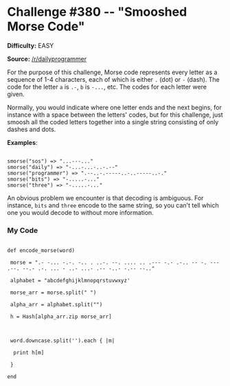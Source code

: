 # Challenge #380 -- "Smooshed Morse Code"
**Difficulty:** EASY

**Source:** [/r/dailyprogrammer](https://www.reddit.com/r/dailyprogrammer/comments/cmd1hb/20190805_challenge_380_easy_smooshed_morse_code_1/)

For the purpose of this challenge, Morse code represents every letter as a sequence of 1-4 characters, each of which is either `.` (dot) or `-` (dash). The code for the letter `a` is `.-`, `b` is `-...`, etc. The codes for each letter were given.

Normally, you would indicate where one letter ends and the next begins, for instance with a space between the letters' codes, but for this challenge, just smoosh all the coded letters together into a single string consisting of only dashes and dots.

**Examples**:

<code>
smorse("sos") => "...---..."</code><br><code>smorse("daily") => "-...-...-..-.--"</code><br><code>smorse("programmer") => ".--..-.-----..-..-----..-."</code><br><code>smorse("bits") => "-.....-..."</code><br><code>smorse("three") => "-.....-..."
</code>


An obvious problem we encounter is that decoding is ambiguous. For instance, `bits` and `three` encode to the same string, so you can't tell which one you would decode to without more information.

### My Code

<code>
def encode_morse(word)<br>
&#160;morse = ".- -... -.-. -.. . ..-. --. .... .. .--- -.- .-.. -- -. --- .--. --.- .-. ... - ..- ...- .-- -..- -.-- --.."<br>
&#160;alphabet = "abcdefghijklmnopqrstuvwxyz'<br>
&#160;morse_arr = morse.split(" ")<br>
&#160;alpha_arr = alphabet.split("")<br>
&#160;h = Hash[alpha_arr.zip morse_arr]<br>
 <br> 
&#160;word.downcase.split('').each { |m|<br>
&#160;&#160;print h[m]<br>
&#160;}<br>
end
</code>
